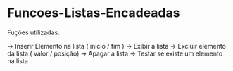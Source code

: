 ﻿# Funcoes-Listas-Encadeadas

Fuções utilizadas:

 -> Inserir Elemento na lista ( inicio / fim )
 -> Exibir a lista
 -> Excluir elemento da lista ( valor / posição)
 -> Apagar a lista
 -> Testar se existe um elemento na lista

